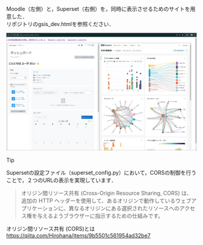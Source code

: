 Moodle（左側）と，Superset（右側）を，同時に表示させるためのサイトを用意した．  
リポジトリのgsis_dev.htmlを参照ください．

![サイト図](image/研究用サイト.png)

> [!TIP]
> Supersetの設定ファイル（superset_config.py）において，CORSの制御を行うことで，２つのURLの表示を実現しています．

> オリジン間リソース共有 (Cross-Origin Resource Sharing, CORS) は、追加の HTTP ヘッダーを使用して、あるオリジンで動作しているウェブアプリケーションに、異なるオリジンにある選択されたリソースへのアクセス権を与えるようブラウザーに指示するための仕組みです。

オリジン間リソース共有 (CORS)とは  
https://qiita.com/Hirohana/items/9b5501c561954ad32be7

